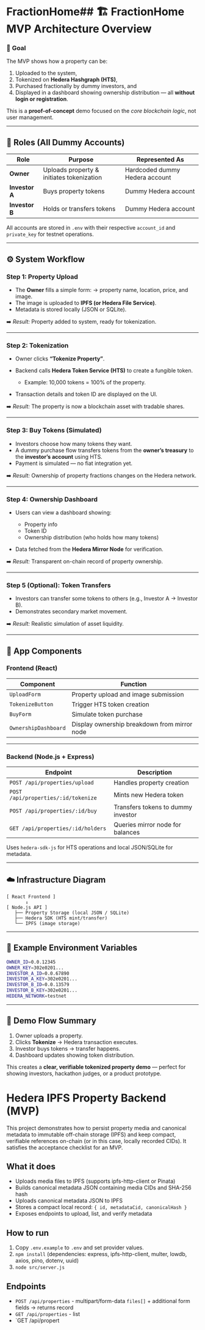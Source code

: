 # FractionHome## 🏗️ **FractionHome MVP Architecture Overview**

### 🎯 **Goal**

The MVP shows how a property can be:

1. Uploaded to the system,
2. Tokenized on **Hedera Hashgraph (HTS)**,
3. Purchased fractionally by dummy investors, and
4. Displayed in a dashboard showing ownership distribution —
   all **without login or registration**.

This is a **proof-of-concept** demo focused on the *core blockchain logic*, not user management.

---

## 👥 **Roles (All Dummy Accounts)**

| Role           | Purpose                                   | Represented As                 |
| -------------- | ----------------------------------------- | ------------------------------ |
| **Owner**      | Uploads property & initiates tokenization | Hardcoded dummy Hedera account |
| **Investor A** | Buys property tokens                      | Dummy Hedera account           |
| **Investor B** | Holds or transfers tokens                 | Dummy Hedera account           |

All accounts are stored in `.env` with their respective `account_id` and `private_key` for testnet operations.

---

## ⚙️ **System Workflow**

### **Step 1: Property Upload**

* The **Owner** fills a simple form:
  → property name, location, price, and image.
* The image is uploaded to **IPFS (or Hedera File Service)**.
* Metadata is stored locally (JSON or SQLite).

➡️ *Result:* Property added to system, ready for tokenization.

---

### **Step 2: Tokenization**

* Owner clicks **“Tokenize Property”**.
* Backend calls **Hedera Token Service (HTS)** to create a fungible token.

  * Example: 10,000 tokens = 100% of the property.
* Transaction details and token ID are displayed on the UI.

➡️ *Result:* The property is now a blockchain asset with tradable shares.

---

### **Step 3: Buy Tokens (Simulated)**

* Investors choose how many tokens they want.
* A dummy purchase flow transfers tokens from the **owner’s treasury** to the **investor’s account** using HTS.
* Payment is simulated — no fiat integration yet.

➡️ *Result:* Ownership of property fractions changes on the Hedera network.

---

### **Step 4: Ownership Dashboard**

* Users can view a dashboard showing:

  * Property info
  * Token ID
  * Ownership distribution (who holds how many tokens)
* Data fetched from the **Hedera Mirror Node** for verification.

➡️ *Result:* Transparent on-chain record of property ownership.

---

### **Step 5 (Optional): Token Transfers**

* Investors can transfer some tokens to others (e.g., Investor A → Investor B).
* Demonstrates secondary market movement.

➡️ *Result:* Realistic simulation of asset liquidity.

---

## 🧩 **App Components**

### **Frontend (React)**

| Component            | Function                                     |
| -------------------- | -------------------------------------------- |
| `UploadForm`         | Property upload and image submission         |
| `TokenizeButton`     | Trigger HTS token creation                   |
| `BuyForm`            | Simulate token purchase                      |
| `OwnershipDashboard` | Display ownership breakdown from mirror node |

---

### **Backend (Node.js + Express)**

| Endpoint                            | Description                        |
| ----------------------------------- | ---------------------------------- |
| `POST /api/properties/upload`       | Handles property creation          |
| `POST /api/properties/:id/tokenize` | Mints new Hedera token             |
| `POST /api/properties/:id/buy`      | Transfers tokens to dummy investor |
| `GET /api/properties/:id/holders`   | Queries mirror node for balances   |

Uses `hedera-sdk-js` for HTS operations and local JSON/SQLite for metadata.

---

## ☁️ **Infrastructure Diagram**

```
[ React Frontend ]
       ↓
[ Node.js API ]
   ├── Property Storage (local JSON / SQLite)
   ├── Hedera SDK (HTS mint/transfer)
   └── IPFS (image storage)
```

---

## 🔑 **Example Environment Variables**

```bash
OWNER_ID=0.0.12345
OWNER_KEY=302e0201...
INVESTOR_A_ID=0.0.67890
INVESTOR_A_KEY=302e0201...
INVESTOR_B_ID=0.0.13579
INVESTOR_B_KEY=302e0201...
HEDERA_NETWORK=testnet
```

---

## 🚀 **Demo Flow Summary**

1. Owner uploads a property.
2. Clicks **Tokenize** → Hedera transaction executes.
3. Investor buys tokens → transfer happens.
4. Dashboard updates showing token distribution.

This creates a **clear, verifiable tokenized property demo** — perfect for showing investors, hackathon judges, or a product prototype.



# Hedera IPFS Property Backend (MVP)


This project demonstrates how to persist property media and canonical metadata to immutable off-chain storage (IPFS) and keep compact, verifiable references on-chain (or in this case, locally recorded CIDs). It satisfies the acceptance checklist for an MVP.


## What it does
* Uploads media files to IPFS (supports ipfs-http-client or Pinata)
* Builds canonical metadata JSON containing media CIDs and SHA-256 hash
* Uploads canonical metadata JSON to IPFS
* Stores a compact local record: `{ id, metadataCid, canonicalHash }`
* Exposes endpoints to upload, list, and verify metadata


## How to run
1. Copy `.env.example` to `.env` and set provider values.
2. `npm install` (dependencies: express, ipfs-http-client, multer, lowdb, axios, pino, dotenv, uuid)
3. `node src/server.js`


## Endpoints
* `POST /api/properties` - multipart/form-data `files[]` + additional form fields -> returns record
* `GET /api/properties` - list
* `GET /api/propert